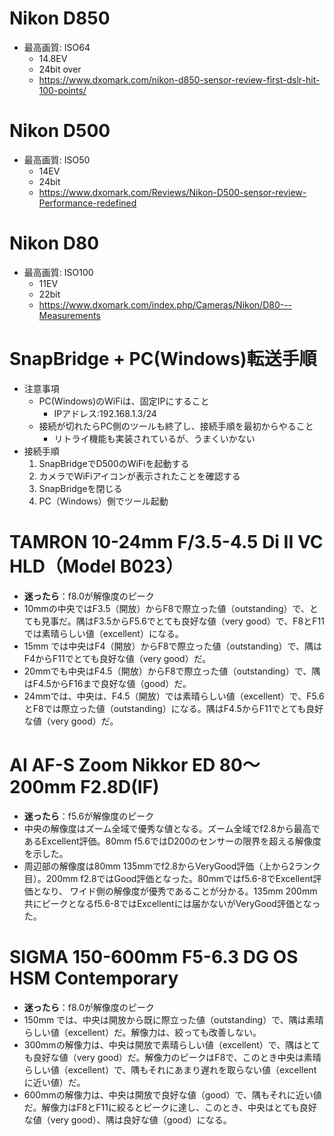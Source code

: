 # Nikon D850
* 最高画質: ISO64
	* 14.8EV
	* 24bit over
	* https://www.dxomark.com/nikon-d850-sensor-review-first-dslr-hit-100-points/

# Nikon D500
* 最高画質: ISO50
	* 14EV
	* 24bit
	* https://www.dxomark.com/Reviews/Nikon-D500-sensor-review-Performance-redefined

# Nikon D80
* 最高画質: ISO100
	* 11EV
	* 22bit
	* https://www.dxomark.com/index.php/Cameras/Nikon/D80---Measurements


# SnapBridge + PC(Windows)転送手順
* 注意事項
    * PC(Windows)のWiFiは、固定IPにすること
        * IPアドレス:192.168.1.3/24
    * 接続が切れたらPC側のツールも終了し、接続手順を最初からやること
        * リトライ機能も実装されているが、うまくいかない
* 接続手順
    1. SnapBridgeでD500のWiFiを起動する
    2. カメラでWiFiアイコンが表示されたことを確認する
    3. SnapBridgeを閉じる
    4. PC（Windows）側でツール起動




# TAMRON 10-24mm F/3.5-4.5 Di II VC HLD（Model B023）
* **迷ったら**：f8.0が解像度のピーク
* 10mmの中央ではF3.5（開放）からF8で際立った値（outstanding）で、とても見事だ。隅はF3.5からF5.6でとても良好な値（very good）で、F8とF11では素晴らしい値（excellent）になる。
* 15mm では中央はF4（開放）からF8で際立った値（outstanding）で、隅はF4からF11でとても良好な値（very good）だ。
* 20mmでも中央はF4.5（開放）からF8で際立った値（outstanding）で、隅はF4.5からF16まで良好な値（good）だ。
* 24mmでは、中央は、F4.5（開放）では素晴らしい値（excellent）で、F5.6とF8では際立った値（outstanding）になる。隅はF4.5からF11でとても良好な値（very good）だ。

# AI AF-S Zoom Nikkor ED 80～200mm F2.8D(IF)
* **迷ったら**：f5.6が解像度のピーク
* 中央の解像度はズーム全域で優秀な値となる。ズーム全域でf2.8から最高であるExcellent評価。80mm f5.6ではD200のセンサーの限界を超える解像度を示した。
* 周辺部の解像度は80mm 135mmでf2.8からVeryGood評価（上から2ランク目）。200mm f2.8ではGood評価となった。80mmではf5.6-8でExcellent評価となり、 ワイド側の解像度が優秀であることが分かる。135mm 200mm共にピークとなるf5.6-8ではExcellentには届かないがVeryGood評価となった。

# SIGMA 150-600mm F5-6.3 DG OS HSM Contemporary 
* **迷ったら**：f8.0が解像度のピーク
* 150mm では、中央は開放から既に際立った値（outstanding）で、隅は素晴らしい値（excellent）だ。解像力は、絞っても改善しない。
* 300mmの解像力は、中央は開放で素晴らしい値（excellent）で、隅はとても良好な値（very good）だ。解像力のピークはF8で、このとき中央は素晴らしい値（excellent）で、隅もそれにあまり遅れを取らない値（excellentに近い値）だ。
* 600mmの解像力は、中央は開放で良好な値（good）で、隅もそれに近い値だ。解像力はF8とF11に絞るとピークに達し、このとき、中央はとても良好な値（very good）、隅は良好な値（good）になる。
